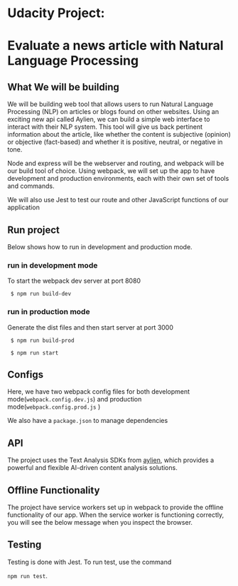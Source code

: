 # Udacity Project: 
# Evaluate a news article with Natural Language Processing

## What We will be building

We will be building web tool that allows users to run Natural Language Processing (NLP) on articles or blogs found on other websites. Using an exciting new api called Aylien, we can build a simple web interface to interact with their NLP system. This tool will give us back pertinent information about the article, like whether the content is subjective (opinion) or objective (fact-based) and whether it is positive, neutral, or negative in tone.

Node and express will be the webserver and routing, and webpack will be our build tool of choice. Using webpack, we will set up the app to have development and production environments, each with their own set of tools and commands.

We will also use Jest to test our route and other JavaScript functions of our application


## Run project
Below shows how to run in development and production mode.
### run in development mode
To start the webpack dev server at port 8080

` $ npm run build-dev`

### run in production mode
Generate the dist files and then start server at port 3000

` $ npm run build-prod`

` $ npm run start`

## Configs
Here, we have two webpack config files for both development mode(`webpack.config.dev.js`) and production mode(`webpack.config.prod.js` )

We also have a `package.json` to manage dependencies


## API

The project uses the Text Analysis SDKs from [aylien](https://aylien.com/text-api/sdks/), which provides a powerful and flexible AI-driven content analysis solutions.

## Offline Functionality
The project have service workers set up in webpack to provide the offline functionality of our app. When the service worker is functioning correctly, you will see the below message when you inspect the browser.


## Testing

Testing is done with Jest. To run test, use the command 

`npm run test`. 



